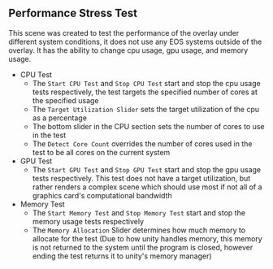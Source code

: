 ## **Performance Stress Test**
This scene was created to test the performance of the overlay  under different system conditions, it does not use any EOS systems outside of the overlay. It has the ability to change cpu usage, gpu usage, and memory usage.
- CPU Test
    - The ``Start CPU Test`` and ``Stop CPU Test`` start and stop the cpu usage tests respectively, the test targets the specified number of cores at the specified usage
    - The ``Target Utilization Slider`` sets the target utilization of the cpu as a percentage
    - The bottom slider in the CPU section sets the number of cores to use in the test
    - The ``Detect Core Count`` overrides the number of cores used in the test to be all cores on the current system
- GPU Test
    - The ``Start GPU Test`` and ``Stop GPU Test`` start and stop the gpu usage tests respectively. This test does not have a target utilization, but rather renders a complex scene which should use most if not all of a graphics card's computational bandwidth
- Memory Test
    - The ``Start Memory Test`` and ``Stop Memory Test`` start and stop the memory usage tests respectively
    - The ```Memory Allocation``` Slider determines how much memory to allocate for the test (Due to how unity handles memory, this memory is not returned to the system until the program is closed, however ending the test returns it to unity's memory manager)